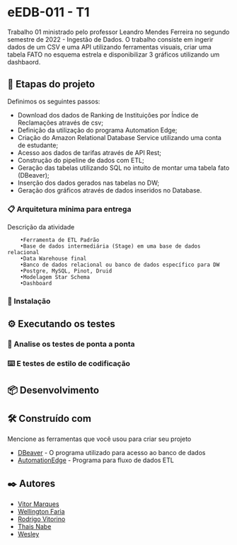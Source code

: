 # eEDB-011 - T1

Trabalho 01 ministrado pelo professor Leandro Mendes Ferreira no segundo semestre de 2022 - Ingestão de Dados.
O trabalho consiste em ingerir dados de um CSV e uma API utilizando ferramentas visuais, criar uma tabela FATO no esquema estrela e disponibilizar 3 gráficos utilizando um dashbaord.

## 🚀 Etapas do projeto

Definimos os seguintes passos:

- Download dos dados de Ranking de Instituições por Índice de Reclamações através de csv;
- Definição da utilização do programa Automation Edge;
- Criação do Amazon Relational Database Service utilizando uma conta de estudante;
- Acesso aos dados de tarifas através de API Rest;
- Construção do pipeline de dados com ETL;
- Geração das tabelas utilizando SQL no intuito de montar uma tabela fato  (DBeaver);
- Inserção dos dados gerados nas tabelas no DW;
- Geração dos gráficos através de dados inseridos no Database.

### 📋 Arquitetura mínima para entrega

Descrição da atividade

```
    •Ferramenta de ETL Padrão
    •Base de dados intermediária (Stage) em uma base de dados relacional
    •Data Warehouse final
    •Banco de dados relacional ou banco de dados específico para DW
    •Postgre, MySQL, Pinot, Druid
    •Modelagem Star Schema
    •Dashboard  
```

### 🔧 Instalação

## ⚙️ Executando os testes

### 🔩 Analise os testes de ponta a ponta

### ⌨️ E testes de estilo de codificação

## 📦 Desenvolvimento

## 🛠️ Construído com

Mencione as ferramentas que você usou para criar seu projeto

* [DBeaver](https://dbeaver.io/download/) - O programa utilizado para acesso ao banco de dados
* [AutomationEdge](https://automationedge.com.br/) - Programa para fluxo de dados ETL

## ✒️ Autores

* [Vitor Marques](https://github.com/vitormrqs)
* [Wellington Faria](https://github.com/wellicfaria)
* [Rodrigo Vitorino](https://github.com/????)
* [Thais Nabe](https://github.com/????)
* [Wesley](https://github.com/????)
